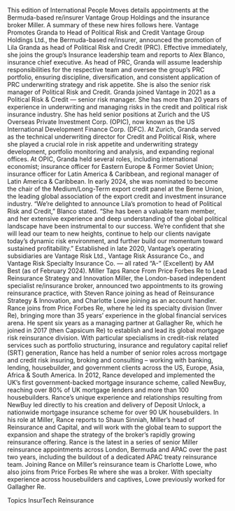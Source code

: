 This edition of International People Moves details appointments at the Bermuda-based re/insurer Vantage Group Holdings and the insurance broker Miller.
A summary of these new hires follows here.
Vantage Promotes Granda to Head of Political Risk and Credit
Vantage Group Holdings Ltd., the Bermuda-based re/insurer, announced the promotion of Lila Granda as head of Political Risk and Credit (PRC).
Effective immediately, she joins the group’s Insurance leadership team and reports to Alex Blanco, insurance chief executive.
As head of PRC, Granda will assume leadership responsibilities for the respective team and oversee the group’s PRC portfolio, ensuring discipline, diversification, and consistent application of PRC underwriting strategy and risk appetite. She is also the senior risk manager of Political Risk and Credit.
Granda joined Vantage in 2021 as a Political Risk & Credit — senior risk manager. She has more than 20 years of experience in underwriting and managing risks in the credit and political risk insurance industry. She has held senior positions at Zurich and the US Overseas Private Investment Corp. (OPIC), now known as the US International Development Finance Corp. (DFC).
At Zurich, Granda served as the technical underwriting director for Credit and Political Risk, where she played a crucial role in risk appetite and underwriting strategy development, portfolio monitoring and analysis, and expanding regional offices. At OPIC, Granda held several roles, including international economist; insurance officer for Eastern Europe & Former Soviet Union; insurance officer for Latin America & Caribbean, and regional manager of Latin America & Caribbean. In early 2024, she was nominated to become the chair of the Medium/Long-Term export credit panel at the Berne Union, the leading global association of the export credit and investment insurance industry.
“We’re delighted to announce Lila’s promotion to head of Political Risk and Credit,” Blanco stated. “She has been a valuable team member, and her extensive experience and deep understanding of the global political landscape have been instrumental to our success. We’re confident that she will lead our team to new heights, continue to help our clients navigate today’s dynamic risk environment, and further build our momentum toward sustained profitability.”
Established in late 2020, Vantage’s operating subsidiaries are Vantage Risk Ltd., Vantage Risk Assurance Co., and Vantage Risk Specialty Insurance Co. — all rated “A-” (Excellent) by AM Best (as of February 2024).
Miller Taps Rance From Price Forbes Re to Lead Reinsurance Strategy and Innovation
Miller, the London-based independent specialist re/insurance broker, announced two appointments to its growing reinsurance practice, with Steven Rance joining as head of Reinsurance Strategy & Innovation, and Charlotte Lowe joining as an account handler.
Rance joins from Price Forbes Re, where he led its specialty division (Inver Re), bringing more than 35 years’ experience in the global financial services arena. He spent six years as a managing partner at Gallagher Re, which he joined in 2017 (then Capsicum Re) to establish and lead its global mortgage risk reinsurance division. With particular specialisms in credit-risk related services such as portfolio structuring, insurance and regulatory capital relief (SRT) generation, Rance has held a number of senior roles across mortgage and credit risk insuring, broking and consulting – working with banking, lending, housebuilder, and government clients across the US, Europe, Asia, Africa & South America.
In 2012, Rance developed and implemented the UK’s first government-backed mortgage insurance scheme, called NewBuy, reaching over 80% of UK mortgage lenders and more than 100 housebuilders. Rance’s unique experience and relationships resulting from NewBuy led directly to his creation and delivery of Deposit Unlock, a nationwide mortgage insurance scheme for over 90 UK housebuilders.
In his role at Miller, Rance reports to Shaun Sinniah, Miller’s head of Reinsurance and Capital, and will work with the global team to support the expansion and shape the strategy of the broker’s rapidly growing reinsurance offering.
Rance is the latest in a series of senior Miller reinsurance appointments across London, Bermuda and APAC over the past two years, including the buildout of a dedicated APAC treaty reinsurance team.
Joining Rance on Miller’s reinsurance team is Charlotte Lowe, who also joins from Price Forbes Re where she was a broker. With specialty experience across housebuilders and captives, Lowe previously worked for Gallagher Re.

Topics
InsurTech
Reinsurance
